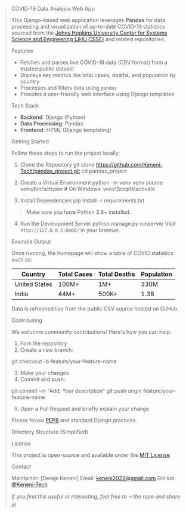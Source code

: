 > COVID-19 Data Analysis Web App
>
> This Django-based web application leverages **Pandas** for data processing and visualization of up-to-date COVID-19 statistics sourced from the [Johns Hopkins University Center for Systems Science and Engineering (JHU CSSE)](https://github.com/CSSEGISandData/COVID-19) and related repositories.
>
> Features
>
> - Fetches and parses live COVID-19 data (CSV format) from a trusted public dataset
> - Displays key metrics like total cases, deaths, and population by country
> - Processes and filters data using `pandas`
> - Provides a user-friendly web interface using Django templates
>
> Tech Stack
>
> - **Backend**: Django (Python)
> - **Data Processing**: Pandas
> - **Frontend**: HTML (Django templating)
>
> Getting Started
>
> Follow these steps to run the project locally:
>
> 1.  Clone the Repository
>     git clone https://github.com/Keneni-Tech/pandas_project.git
>     cd pandas_project
>
> 2.  Create a Virtual Environment
>     python -m venv venv
>     source venv/bin/activate # On Windows: venv\Scripts\activate
>
> 3.  Install Dependencies
>     pip install -r requirements.txt
>
> > Make sure you have Python 3.8+ installed.
>
> 4.  Run the Development Server
>     python manage.py runserver
>     Visit `http://127.0.0.1:8000/` in your browser.
>
> Example Output
>
> Once running, the homepage will show a table of COVID statistics such as:
>
> | Country       | Total Cases | Total Deaths | Population |
> | ------------- | ----------- | ------------ | ---------- |
> | United States | 100M+       | 1M+          | 330M       |
> | India         | 44M+        | 500K+        | 1.3B       |
>
> Data is refreshed live from the public CSV source hosted on GitHub.
>
> Contributing
>
> We welcome community contributions! Here's how you can help:
>
> 1.  Fork the repository
> 2.  Create a new branch:
>
> git checkout -b feature/your-feature-name
>
> 3.  Make your changes
> 4.  Commit and push:
>
> git commit -m "Add: Your description"
> git push origin feature/your-feature-name
>
> 5.  Open a Pull Request and briefly explain your change
>
> Please follow [PEP8](https://peps.python.org/pep-0008/) and standard Django practices.
>
> Directory Structure (Simplified)
>
> License
>
> This project is open-source and available under the [MIT License](LICENSE).
>
> Contact
>
> Maintainer: \[Dereje Keneni]
> Email: [keneni2022@gmail.com](mailto:your)
> GitHub: [@Keneni-Tech](https://github.com/Keneni-Tech)
>
> _If you find this useful or interesting, feel free to ⭐ the repo and share it!_
